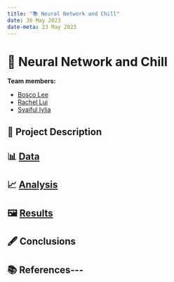 ```yaml
---
title: "📚 Neural Network and Chill"
date: 30 May 2023
date-meta: 23 May 2023
---
```


# 🤖 Neural Network and Chill

**Team members:** 

- [Bosco Lee](https://github.com/Bosco0120)
- [Rachel Lui](https://github.com/luihc)
- [Syaiful Iylia](https://github.com/winterolller)

## 📝 Project Description

## 📊 <a href="Webpages/data.html">Data</a>


## 📈 <a href="analysis.html">Analysis</a>

## 🖼️ <a href="results.html">Results</a>

## 🖋️ Conclusions

## 📚 References---
